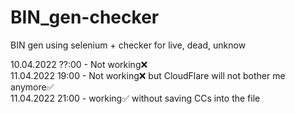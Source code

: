 # BIN_gen-checker
BIN gen using selenium + checker for live, dead, unknow

10.04.2022 ??:00 - Not working❌<br />
11.04.2022 19:00 - Not working❌ but CloudFlare will not bother me anymore✅<br />
11.04.2022 21:00 - working✅ without saving CCs into the file
